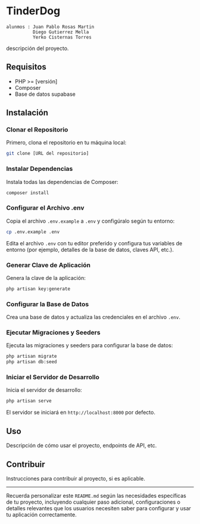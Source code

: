 # TinderDog

    alunmos : Juan Pablo Rosas Martin
              Diego Gutierrez Mella
              Yerko Cisternas Torres
              
  descripción del proyecto.

## Requisitos

- PHP >= [versión]
- Composer
- Base de datos supabase
 
## Instalación

### Clonar el Repositorio

Primero, clona el repositorio en tu máquina local:

```bash
git clone [URL del repositorio]
```
### Instalar Dependencias

Instala todas las dependencias de Composer:

```bash
composer install
```

### Configurar el Archivo .env

Copia el archivo `.env.example` a `.env` y configúralo según tu entorno:

```bash
cp .env.example .env
```

Edita el archivo `.env` con tu editor preferido y configura tus variables de entorno (por ejemplo, detalles de la base de datos, claves API, etc.).

### Generar Clave de Aplicación

Genera la clave de la aplicación:

```bash
php artisan key:generate
```

### Configurar la Base de Datos

Crea una base de datos y actualiza las credenciales en el archivo `.env`.

### Ejecutar Migraciones y Seeders

Ejecuta las migraciones y seeders para configurar la base de datos:

```bash
php artisan migrate
php artisan db:seed
```

### Iniciar el Servidor de Desarrollo

Inicia el servidor de desarrollo:

```bash
php artisan serve
```

El servidor se iniciará en `http://localhost:8000` por defecto.

## Uso

Descripción de cómo usar el proyecto, endpoints de API, etc.

## Contribuir

Instrucciones para contribuir al proyecto, si es aplicable.

---

Recuerda personalizar este `README.md` según las necesidades específicas de tu proyecto, incluyendo cualquier paso adicional, configuraciones o detalles relevantes que los usuarios necesiten saber para configurar y usar tu aplicación correctamente.
